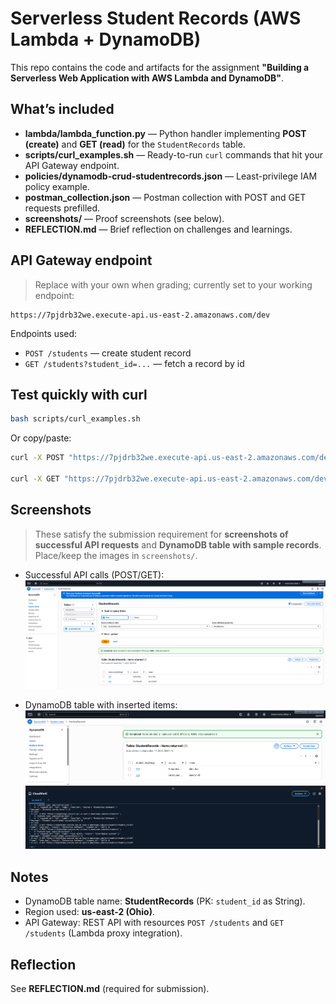 # Serverless Student Records (AWS Lambda + DynamoDB)

This repo contains the code and artifacts for the assignment **"Building a Serverless Web Application with AWS Lambda and DynamoDB"**.

## What’s included
- **lambda/lambda_function.py** — Python handler implementing **POST (create)** and **GET (read)** for the `StudentRecords` table.
- **scripts/curl_examples.sh** — Ready-to-run `curl` commands that hit your API Gateway endpoint.
- **policies/dynamodb-crud-studentrecords.json** — Least-privilege IAM policy example.
- **postman_collection.json** — Postman collection with POST and GET requests prefilled.
- **screenshots/** — Proof screenshots (see below).
- **REFLECTION.md** — Brief reflection on challenges and learnings.

## API Gateway endpoint
> Replace with your own when grading; currently set to your working endpoint:
```
https://7pjdrb32we.execute-api.us-east-2.amazonaws.com/dev
```

Endpoints used:
- `POST /students` — create student record
- `GET /students?student_id=...` — fetch a record by id

## Test quickly with curl
```bash
bash scripts/curl_examples.sh
```

Or copy/paste:
```bash
curl -X POST "https://7pjdrb32we.execute-api.us-east-2.amazonaws.com/dev/students"   -H "Content-Type: application/json"   -d '{ "student_id": "123", "name": "John Doe", "course": "Enterprise Software" }'

curl -X GET "https://7pjdrb32we.execute-api.us-east-2.amazonaws.com/dev/students?student_id=123"
```

## Screenshots
> These satisfy the submission requirement for **screenshots of successful API requests** and **DynamoDB table with sample records**. Place/keep the images in `screenshots/`.

- Successful API calls (POST/GET):  
  ![API call success](screenshots/Screenshot%202025-09-17%20020838.png)

- DynamoDB table with inserted items:  
  ![DynamoDB items](screenshots/Screenshot%202025-09-17%20020907.png)

## Notes
- DynamoDB table name: **StudentRecords** (PK: `student_id` as String).
- Region used: **us-east-2 (Ohio)**.
- API Gateway: REST API with resources `POST /students` and `GET /students` (Lambda proxy integration).

## Reflection
See **REFLECTION.md** (required for submission).
